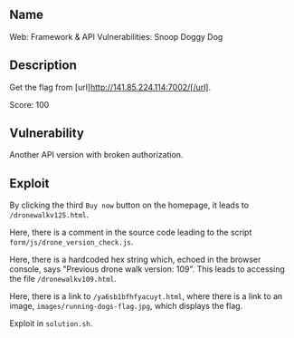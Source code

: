 Name
----

Web: Framework & API Vulnerabilities: Snoop Doggy Dog

Description
-----------

Get the flag from [url]http://141.85.224.114:7002/[/url].

Score: 100

Vulnerability
-------------

Another API version with broken authorization.

Exploit
-------

By clicking the third `Buy now` button on the homepage, it leads to `/dronewalkv125.html`.

Here, there is a comment in the source code leading to the script `form/js/drone_version_check.js`.

Here, there is a hardcoded hex string which, echoed in the browser console, says "Previous drone walk version: 109". This leads to accessing the file `/dronewalkv109.html`.

Here, there is a link to `/ya6sb1bfhfyacuyt.html`, where there is a link to an image, `images/running-dogs-flag.jpg`, which displays the flag.

Exploit in `solution.sh`.